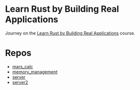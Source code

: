 # Learn Rust by Building Real Applications

Journey on the [Learn Rust by Building Real Applications](https://www.udemy.com/course/rust-fundamentals) course.

# Repos

* [mars_calc](./mars_calc)
* [memory_management](./memory_management)
* [server](./server)
* [server2](./server2)
